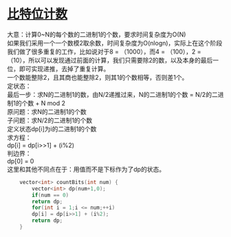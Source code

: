 # [比特位计数](https://leetcode-cn.com/problems/counting-bits/)  
大意：计算0~N的每个数的二进制1的个数，要求时间复杂度为O(N)   
如果我们采用一个一个数模2取余数，时间复杂度为O(nlogn)，实际上在这个阶段我们做了很多重复的工作，比如说对于8 = （1000），而4 = （100），2 = （10），所以可以发现通过前面的计算，我们只需要除2的数，以及本身的最后一位，即可实现递推，去掉了重复计算。   
一个数能整除2，且其商也能整除2，则其1的个数相等，否则差1个。   
定状态：  
最后一步：求N的二进制1的数，由N/2递推过来，N的二进制1的个数 = N/2的二进制1的个数 + N mod 2  
原问题：求N的二进制1的个数  
子问题：求N/2的二进制1的个数   
定义状态dp[i]为i的二进制1的个数   
求方程：  
dp[i] = dp[i>>1] + (i%2)   
判边界：  
dp[0] = 0   
这里和其他不同点在于：用值而不是下标作为了dp的状态。   
```cpp
    vector<int> countBits(int num) {
        vector<int> dp(num+1,0);
        if(num == 0)
        return dp;
        for(int i = 1;i <= num;++i)
        dp[i] = dp[i>>1] + (i%2);
        return dp;
    }
 ```
